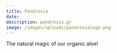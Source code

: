 ```yaml
---
title: Pandrosia
date: 
description: pandrosia.gr
image: /images/uploads/pandrosialogo.png
---
```

The natural magic of our organic aloe!